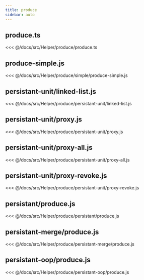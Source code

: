 ```yaml
---
title: produce
sidebar: auto
---
```


## produce.ts
<<< @/docs/src/Helper/produce/produce.ts

## produce-simple.js
<<< @/docs/src/Helper/produce/simple/produce-simple.js

## persistant-unit/linked-list.js
<<< @/docs/src/Helper/produce/persistant-unit/linked-list.js

## persistant-unit/proxy.js
<<< @/docs/src/Helper/produce/persistant-unit/proxy.js

## persistant-unit/proxy-all.js
<<< @/docs/src/Helper/produce/persistant-unit/proxy-all.js

## persistant-unit/proxy-revoke.js
<<< @/docs/src/Helper/produce/persistant-unit/proxy-revoke.js

## persistant/produce.js
<<< @/docs/src/Helper/produce/persistant/produce.js

## persistant-merge/produce.js
<<< @/docs/src/Helper/produce/persistant-merge/produce.js

## persistant-oop/produce.js
<<< @/docs/src/Helper/produce/persistant-oop/produce.js
